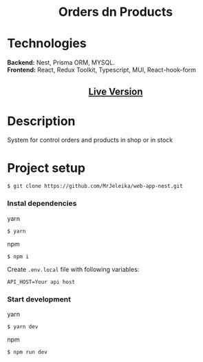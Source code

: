 <h1 align="center">Orders dn Products</h1>

# Technologies
<p>
  <strong>Backend:</strong> Nest, Prisma ORM, MYSQL.<br/>
  <strong>Frontend:</strong> React, Redux Toolkit, Typescript, MUI, React-hook-form
</p>
<h2 align="center"><a href="https://dzencodeweb.herokuapp.com/orders">Live Version</a></h2>

# Description
System for control orders and products in shop or in stock


# Project setup

```
$ git clone https://github.com/MrJeleika/web-app-nest.git
```
### Instal dependencies
yarn
```
$ yarn
```
npm
```
$ npm i
```
Create `.env.local` file with following variables:
```
API_HOST=Your api host
```
### Start development
yarn
```
$ yarn dev
```
npm
```
$ npm run dev
```
